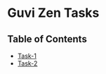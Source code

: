 # Guvi Zen Tasks

## Table of Contents
- [Task-1](https://github.com/MaitreyaSahu/guvi-zen-tasks/tree/main/task-1#guvi-zen---task-1)
- [Task-2](https://github.com/MaitreyaSahu/guvi-zen-tasks/tree/main/task-2#guvi-zen---task-2)